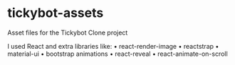 # tickybot-assets
Asset files for the Tickybot Clone project

I used React and extra libraries like:
•	react-render-image
•	reactstrap
•	material-ui
•	bootstrap animations
•	react-reveal
•	react-animate-on-scroll
